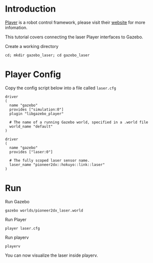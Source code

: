 # Introduction

[Player](http://playerstage.sourceforge.net) is a robot control framework,
please visit their [website](http://playerstage.sourceforge.net) for more
infomation.

This tutorial covers connecting the laser Player interfaces to Gazebo. 

Create a working directory

~~~
cd; mkdir gazebo_laser; cd gazebo_laser
~~~

# Player Config

Copy the config script below into a file called `laser.cfg`

~~~
driver
(
  name "gazebo"
  provides ["simulation:0"]
  plugin "libgazebo_player"

  # The name of a running Gazebo world, specified in a .world file
  world_name "default"
)

driver
(
  name "gazebo"
  provides ["laser:0"]

  # The fully scoped laser sensor name.
  laser_name "pioneer2dx::hokuyo::link::laser"
)
~~~

# Run

Run Gazebo

~~~
gazebo worlds/pioneer2dx_laser.world
~~~

Run Player

~~~
player laser.cfg
~~~

Run playerv

~~~
playerv
~~~

You can now visualize the laser inside playerv.
